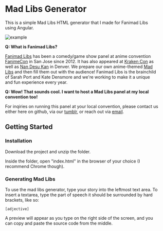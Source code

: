# Mad Libs Generator
This is a simple Mad Libs HTML generator that I made for Fanimad Libs using Angular.

![example](http://i.imgur.com/BDeIxWi.png)

**Q: What is Fanimad Libs?**

[Fanimad Libs](http://fanimadlibs.tumblr.com/) has been a comedy/game show panel at anime convention [FanimeCon](http://www.fanime.com/) in San Jose since 2012. It has also appeared at [Kraken Con](http://www.krakencon.com/) as well as [Nan Desu Kan](http://ndkdenver.org/) in Denver. We prepare our own anime-themed [Mad Libs](http://www.madlibs.com/) and then fill them out with the audience! Fanimad Libs is the brainchild of Sarah Port and Kate Densmore and we're working to make it a unique and fun experience every year.

**Q: Wow! That sounds cool. I want to host a Mad Libs panel at my local convention too!**

For inqiries on running this panel at your local convention, please contact us either here on github, via our [tumblr](http://fanimadlibs.tumblr.com/), or reach out via [email](sarahe.port@gmail.com).

## Getting Started

### Installation
Download the project and unzip the folder.

Inside the folder, open "index.html" in the browser of your choice (I recommend Chrome though).

### Generating Mad Libs
To use the mad libs generator, type your story into the leftmost text area. To insert a textarea, type the part of speech it should be surrounded by hard brackets, like so:

```
[adjective]
```

A preview will appear as you type on the right side of the screen, and you can copy and paste the source code from the middle.
